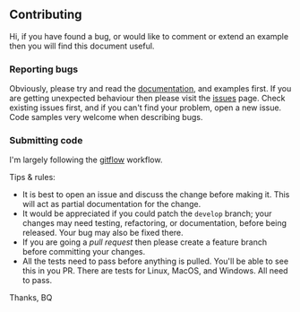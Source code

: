 
Contributing
------------

Hi, if you have found a bug, or would like to comment or extend an example then you will find this
document useful.


### Reporting bugs

Obviously, please try and read the [documentation][doc], and examples first. If you are getting
unexpected behaviour then please visit the [issues][i] page. Check existing issues first, and if
you can't find your problem, open a new issue. Code samples very welcome when describing bugs.


### Submitting code

I'm largely following the [gitflow][gf] workflow.

Tips & rules:

- It is best to open an issue and discuss the change before making it. This will act as 
  partial documentation for the change.  
- It would be appreciated if you could patch the `develop` branch; your changes may need testing,
  refactoring, or documentation, before being released. Your bug may also be fixed there.
- If you are going a *pull request* then please create a feature branch before committing your
  changes.  
- All the tests need to pass before anything is pulled. You'll be able to see this in
  you PR. There are tests for Linux, MacOS, and Windows. All need to pass.

Thanks,
BQ


[doc]: https://billyquith.github.io/ponder/
[i]: https://github.com/billyquith/ponder/issues
[gf]: https://nvie.com/posts/a-successful-git-branching-model/

